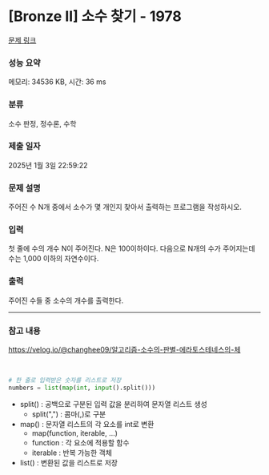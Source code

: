 # [Bronze II] 소수 찾기 - 1978 

[문제 링크](https://www.acmicpc.net/problem/1978) 

### 성능 요약

메모리: 34536 KB, 시간: 36 ms

### 분류

소수 판정, 정수론, 수학

### 제출 일자

2025년 1월 3일 22:59:22

### 문제 설명

<p>주어진 수 N개 중에서 소수가 몇 개인지 찾아서 출력하는 프로그램을 작성하시오.</p>

### 입력 

 <p>첫 줄에 수의 개수 N이 주어진다. N은 100이하이다. 다음으로 N개의 수가 주어지는데 수는 1,000 이하의 자연수이다.</p>

### 출력 

 <p>주어진 수들 중 소수의 개수를 출력한다.</p>

***

### 참고 내용
<https://velog.io/@changhee09/알고리즘-소수의-판별-에라토스테네스의-체>

<br>

```python
# 한 줄로 입력받은 숫자를 리스트로 저장
numbers = list(map(int, input().split()))
``` 

* split() : 공백으로 구분된 입력 값을 분리하여 문자열 리스트 생성
    * split(",") : 콤마(,)로 구분
* map() : 문자열 리스트의 각 요소를 int로 변환
    * map(function, iterable, ...)
    * function : 각 요소에 적용할 함수
    * iterable : 반복 가능한 객체  
* list() : 변환된 값을 리스트로 저장
